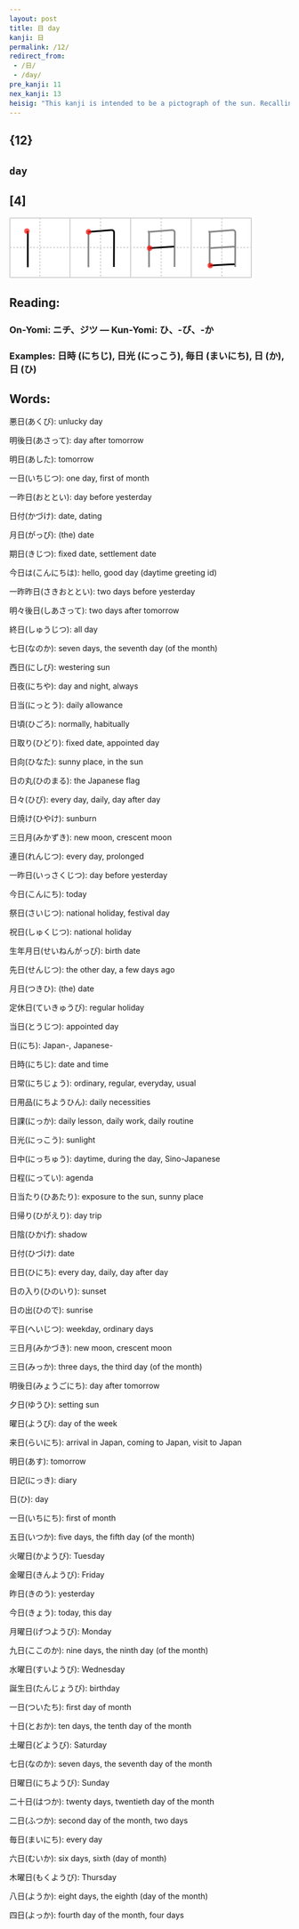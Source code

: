 ```yaml
---
layout: post
title: 日 day
kanji: 日
permalink: /12/
redirect_from:
 - /日/
 - /day/
pre_kanji: 11
nex_kanji: 13
heisig: "This kanji is intended to be a pictograph of the sun. Recalling what we said in the previous frame about round forms, it is easy to detect the circle and the big smile that characterize our simplest drawings of the sun - like those yellow badges with the words, &quot;Have a nice <b>day</b>!&quot;"
---
```


## {12}

## `day`

## [4]

<div class="stroke"><img src="../images/E697A5.png" /></div>

## Reading:

### On-Yomi: ニチ、ジツ &mdash; Kun-Yomi: ひ、-び、-か

### Examples: 日時 (にちじ), 日光 (にっこう), 毎日 (まいにち), 日 (か), 日 (ひ)

## Words:

悪日(あくび): unlucky day

明後日(あさって): day after tomorrow

明日(あした): tomorrow

一日(いちじつ): one day, first of month

一昨日(おととい): day before yesterday

日付(かづけ): date, dating

月日(がっぴ): (the) date

期日(きじつ): fixed date, settlement date

今日は(こんにちは): hello, good day (daytime greeting id)

一昨昨日(さきおととい): two days before yesterday

明々後日(しあさって): two days after tomorrow

終日(しゅうじつ): all day

七日(なのか): seven days, the seventh day (of the month)

西日(にしび): westering sun

日夜(にちや): day and night, always

日当(にっとう): daily allowance

日頃(ひごろ): normally, habitually

日取り(ひどり): fixed date, appointed day

日向(ひなた): sunny place, in the sun

日の丸(ひのまる): the Japanese flag

日々(ひび): every day, daily, day after day

日焼け(ひやけ): sunburn

三日月(みかずき): new moon, crescent moon

連日(れんじつ): every day, prolonged

一昨日(いっさくじつ): day before yesterday

今日(こんにち): today

祭日(さいじつ): national holiday, festival day

祝日(しゅくじつ): national holiday

生年月日(せいねんがっぴ): birth date

先日(せんじつ): the other day, a few days ago

月日(つきひ): (the) date

定休日(ていきゅうび): regular holiday

当日(とうじつ): appointed day

日(にち): Japan-, Japanese-

日時(にちじ): date and time

日常(にちじょう): ordinary, regular, everyday, usual

日用品(にちようひん): daily necessities

日課(にっか): daily lesson, daily work, daily routine

日光(にっこう): sunlight

日中(にっちゅう): daytime, during the day, Sino-Japanese

日程(にってい): agenda

日当たり(ひあたり): exposure to the sun, sunny place

日帰り(ひがえり): day trip

日陰(ひかげ): shadow

日付(ひづけ): date

日日(ひにち): every day, daily, day after day

日の入り(ひのいり): sunset

日の出(ひので): sunrise

平日(へいじつ): weekday, ordinary days

三日月(みかづき): new moon, crescent moon

三日(みっか): three days, the third day (of the month)

明後日(みょうごにち): day after tomorrow

夕日(ゆうひ): setting sun

曜日(ようび): day of the week

来日(らいにち): arrival in Japan, coming to Japan, visit to Japan

明日(あす): tomorrow

日記(にっき): diary

日(ひ): day

一日(いちにち): first of month

五日(いつか): five days, the fifth day (of the month)

火曜日(かようび): Tuesday

金曜日(きんようび): Friday

昨日(きのう): yesterday

今日(きょう): today, this day

月曜日(げつようび): Monday

九日(ここのか): nine days, the ninth day (of the month)

水曜日(すいようび): Wednesday

誕生日(たんじょうび): birthday

一日(ついたち): first day of month

十日(とおか): ten days, the tenth day of the month

土曜日(どようび): Saturday

七日(なのか): seven days, the seventh day of the month

日曜日(にちようび): Sunday

二十日(はつか): twenty days, twentieth day of the month

二日(ふつか): second day of the month, two days

毎日(まいにち): every day

六日(むいか): six days, sixth (day of month)

木曜日(もくようび): Thursday

八日(ようか): eight days, the eighth (day of the month)

四日(よっか): fourth day of the month, four days
